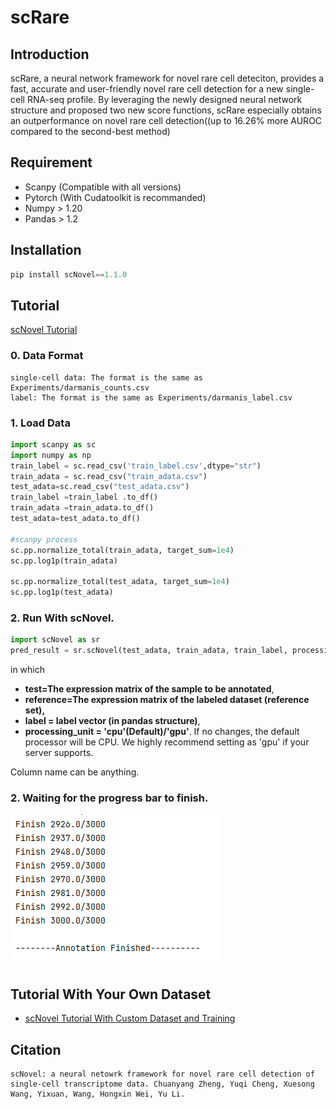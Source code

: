 # scRare

## Introduction

scRare, a neural network framework for novel rare cell deteciton, provides a fast, accurate and user-friendly novel rare cell detection for a new single-cell RNA-seq profile. By leveraging the newly designed neural network structure and proposed two new score functions, scRare especially obtains an outperformance on novel rare cell detection((up to 16.26% more AUROC compared to the second-best method)

## Requirement

- Scanpy (Compatible with all versions)
- Pytorch (With Cudatoolkit is recommanded)
- Numpy > 1.20
- Pandas > 1.2



## Installation

```Python
pip install scNovel==1.1.0
```

## Tutorial


[scNovel Tutorial](Experiments/scNovel_Tutorial.ipynb)



### 0. Data Format

```
single-cell data: The format is the same as Experiments/darmanis_counts.csv
label: The format is the same as Experiments/darmanis_label.csv
```


### 1. Load Data

```Python
import scanpy as sc
import numpy as np
train_label = sc.read_csv('train_label.csv',dtype="str")
train_adata = sc.read_csv("train_adata.csv")
test_adata=sc.read_csv("test_adata.csv")
train_label =train_label .to_df()
train_adata =train_adata.to_df()
test_adata=test_adata.to_df()

#scanpy process
sc.pp.normalize_total(train_adata, target_sum=1e4)
sc.pp.log1p(train_adata)

sc.pp.normalize_total(test_adata, target_sum=1e4)
sc.pp.log1p(test_adata)
```



### 2. Run With scNovel. 

```Python
import scNovel as sr
pred_result = sr.scNovel(test_adata, train_adata, train_label, processing_unit)
```

in which 

- **test=The expression matrix of the sample to be annotated**,
- **reference=The expression matrix of the labeled dataset (reference set),** 
- **label = label vector (in pandas structure)**,
- **processing_unit = 'cpu'(Default)/'gpu'**. If no changes, the default processor will be CPU. We highly recommend setting as 'gpu' if your server supports.

Column name can be anything.

### 2. Waiting for the progress bar to finish.

![alt text](annotation_finish.png)

## Tutorial With Your Own Dataset

- [scNovel Tutorial With Custom Dataset and Training](Experiments/scNovel_Tutorial_OwnDataset.ipynb)

## Citation
```
scNovel: a neural netowrk framework for novel rare cell detection of single-cell transcriptome data. Chuanyang Zheng, Yuqi Cheng, Xuesong Wang, Yixuan, Wang, Hongxin Wei, Yu Li.
```

